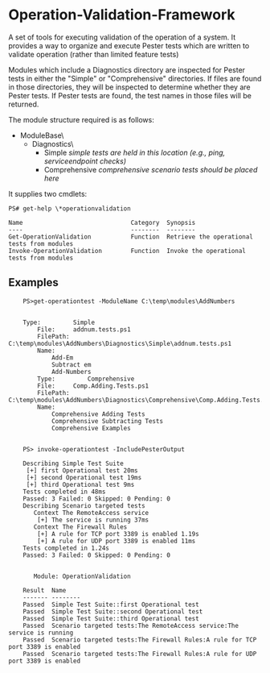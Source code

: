 # Operation-Validation-Framework
A set of tools for executing validation of the operation of a system. 
It provides a way to organize and execute Pester tests which are written
to validate operation (rather than limited feature tests)

Modules which include a Diagnostics directory are inspected for
Pester tests in either the "Simple" or "Comprehensive" directories.
If files are found in those directories, they will be inspected to determine
whether they are Pester tests. If Pester tests are found, the
test names in those files will be returned.

The module structure required is as follows:

* ModuleBase\  
   * Diagnostics\  
      * Simple         *simple tests are held in this location  (e.g., ping, serviceendpoint checks)*
      * Comprehensive  *comprehensive scenario tests should be placed here*


It supplies two cmdlets:
```
PS# get-help \*operationvalidation

Name                              Category  Synopsis
----                              --------  --------
Get-OperationValidation           Function  Retrieve the operational tests from modules
Invoke-OperationValidation        Function  Invoke the operational tests from modules
```

## Examples 
```
    PS>get-operationtest -ModuleName C:\temp\modules\AddNumbers


    Type:         Simple
        File:     addnum.tests.ps1
        FilePath: C:\temp\modules\AddNumbers\Diagnostics\Simple\addnum.tests.ps1
        Name:
            Add-Em
            Subtract em
            Add-Numbers
        Type:         Comprehensive
        File:     Comp.Adding.Tests.ps1
        FilePath: C:\temp\modules\AddNumbers\Diagnostics\Comprehensive\Comp.Adding.Tests.ps1
        Name:
            Comprehensive Adding Tests
            Comprehensive Subtracting Tests
            Comprehensive Examples


    PS> invoke-operationtest -IncludePesterOutput

    Describing Simple Test Suite
     [+] first Operational test 20ms
     [+] second Operational test 19ms
     [+] third Operational test 9ms
    Tests completed in 48ms
    Passed: 3 Failed: 0 Skipped: 0 Pending: 0
    Describing Scenario targeted tests
       Context The RemoteAccess service
        [+] The service is running 37ms
       Context The Firewall Rules
        [+] A rule for TCP port 3389 is enabled 1.19s
        [+] A rule for UDP port 3389 is enabled 11ms
    Tests completed in 1.24s
    Passed: 3 Failed: 0 Skipped: 0 Pending: 0


       Module: OperationValidation

    Result  Name
    ------- --------
    Passed  Simple Test Suite::first Operational test
    Passed  Simple Test Suite::second Operational test
    Passed  Simple Test Suite::third Operational test
    Passed  Scenario targeted tests:The RemoteAccess service:The service is running
    Passed  Scenario targeted tests:The Firewall Rules:A rule for TCP port 3389 is enabled
    Passed  Scenario targeted tests:The Firewall Rules:A rule for UDP port 3389 is enabled

```

